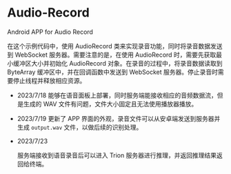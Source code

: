 # Audio-Record
Android APP for Audio Record

在这个示例代码中，使用 AudioRecord 类来实现录音功能，同时将录音数据发送到 WebSocket 服务器。需要注意的是，在使用 AudioRecord 时，需要先获取最小缓冲区大小并初始化 AudioRecord 对象。在录音的过程中，将录音数据读取到 ByteArray 缓冲区中，并在回调函数中发送到 WebSocket 服务器。停止录音时需要停止线程并释放相应资源。

- 2023/7/18
  能够在语音面板上部署，同时服务端能接收相应的音频数据流，但是生成的 WAV 文件有问题，文件大小固定且无法使用播放器播放。
  
- 2023/7/19
  更新了 APP 界面的外观，录音文件可以从安卓端发送到服务器并生成 `output.wav` 文件，以做后续的识别处理。
  
- 2023/7/23
  
  服务端接收到语音录音后可以进入 Trion 服务器进行推理，并返回推理结果返回给终端。